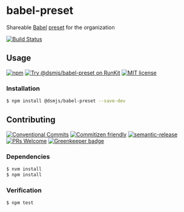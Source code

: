 # babel-preset

Shareable [Babel](https://babeljs.io)
[preset](https://babeljs.io/docs/en/presets) for the organization

<!-- status badges -->
[![Build Status][ci-badge]][ci-link]

## Usage

<!-- consumer badges -->
[![npm][npm-badge]][npm-link]
[![Try @dsmjs&#x2F;babel-preset on RunKit][runkit-badge]][runkit-link]
[![MIT license][license-badge]][license-link]

### Installation

```sh
$ npm install @dsmjs/babel-preset --save-dev
```

## Contributing

<!-- contribution badges -->
[![Conventional Commits][commit-convention-badge]][commit-convention-link]
[![Commitizen friendly][commitizen-badge]][commitizen-link]
[![semantic-release][semantic-release-badge]][semantic-release-link]
[![PRs Welcome][PRs-badge]][PRs-link]
[![Greenkeeper badge](https://badges.greenkeeper.io/dsmjs/babel-preset.svg)](https://greenkeeper.io/)

### Dependencies

```sh
$ nvm install
$ npm install
```

### Verification

```sh
$ npm test
```

[npm-link]: https://www.npmjs.com/package/@dsmjs/babel-preset
[npm-badge]: https://img.shields.io/npm/v/@dsmjs/babel-preset.svg
[runkit-link]: https://npm.runkit.com/@dsmjs/babel-preset
[runkit-badge]: https://badge.runkitcdn.com/@dsmjs/babel-preset.svg
[license-link]: LICENSE
[license-badge]: https://img.shields.io/github/license/dsmjs/babel-preset.svg
[ci-link]: https://travis-ci.com/dsmjs/babel-preset
[ci-badge]: https://img.shields.io/travis/com/dsmjs/babel-preset/master.svg
[commit-convention-link]: https://conventionalcommits.org
[commit-convention-badge]: https://img.shields.io/badge/Conventional%20Commits-1.0.0-yellow.svg
[commitizen-link]: http://commitizen.github.io/cz-cli/
[commitizen-badge]: https://img.shields.io/badge/commitizen-friendly-brightgreen.svg
[semantic-release-link]: https://github.com/semantic-release/semantic-release
[semantic-release-badge]: https://img.shields.io/badge/%20%20%F0%9F%93%A6%F0%9F%9A%80-semantic--release-e10079.svg
[PRs-link]: http://makeapullrequest.com
[PRs-badge]: https://img.shields.io/badge/PRs-welcome-brightgreen.svg
